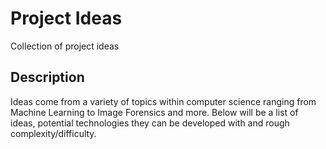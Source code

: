 # Project Ideas
Collection of project ideas

## Description
Ideas come from a variety of topics within computer science ranging from Machine Learning to Image Forensics and more.
Below will be a list of ideas, potential technologies they can be developed with and rough complexity/difficulty.

